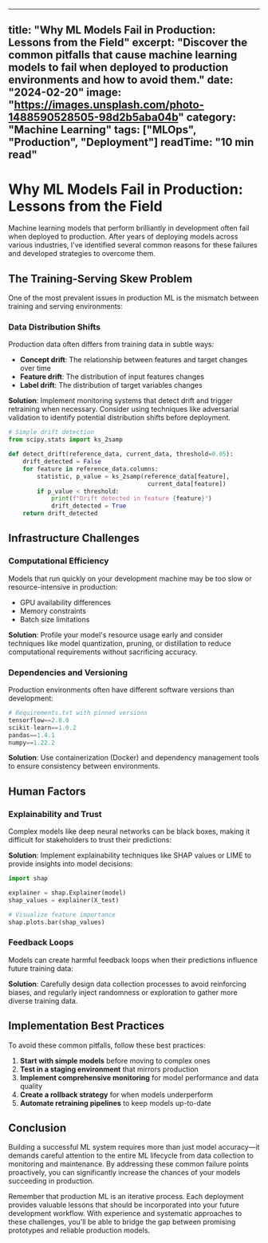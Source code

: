 
---
title: "Why ML Models Fail in Production: Lessons from the Field"
excerpt: "Discover the common pitfalls that cause machine learning models to fail when deployed to production environments and how to avoid them."
date: "2024-02-20"
image: "https://images.unsplash.com/photo-1488590528505-98d2b5aba04b"
category: "Machine Learning"
tags: ["MLOps", "Production", "Deployment"]
readTime: "10 min read"
---

# Why ML Models Fail in Production: Lessons from the Field

Machine learning models that perform brilliantly in development often fail when deployed to production. After years of deploying models across various industries, I've identified several common reasons for these failures and developed strategies to overcome them.

## The Training-Serving Skew Problem

One of the most prevalent issues in production ML is the mismatch between training and serving environments:

### Data Distribution Shifts

Production data often differs from training data in subtle ways:

- **Concept drift**: The relationship between features and target changes over time
- **Feature drift**: The distribution of input features changes
- **Label drift**: The distribution of target variables changes

**Solution**: Implement monitoring systems that detect drift and trigger retraining when necessary. Consider using techniques like adversarial validation to identify potential distribution shifts before deployment.

```python
# Simple drift detection
from scipy.stats import ks_2samp

def detect_drift(reference_data, current_data, threshold=0.05):
    drift_detected = False
    for feature in reference_data.columns:
        statistic, p_value = ks_2samp(reference_data[feature], 
                                       current_data[feature])
        if p_value < threshold:
            print(f"Drift detected in feature {feature}")
            drift_detected = True
    return drift_detected
```

## Infrastructure Challenges

### Computational Efficiency

Models that run quickly on your development machine may be too slow or resource-intensive in production:

- GPU availability differences
- Memory constraints
- Batch size limitations

**Solution**: Profile your model's resource usage early and consider techniques like model quantization, pruning, or distillation to reduce computational requirements without sacrificing accuracy.

### Dependencies and Versioning

Production environments often have different software versions than development:

```python
# Requirements.txt with pinned versions
tensorflow==2.8.0
scikit-learn==1.0.2
pandas==1.4.1
numpy==1.22.2
```

**Solution**: Use containerization (Docker) and dependency management tools to ensure consistency between environments.

## Human Factors

### Explainability and Trust

Complex models like deep neural networks can be black boxes, making it difficult for stakeholders to trust their predictions:

**Solution**: Implement explainability techniques like SHAP values or LIME to provide insights into model decisions:

```python
import shap

explainer = shap.Explainer(model)
shap_values = explainer(X_test)

# Visualize feature importance
shap.plots.bar(shap_values)
```

### Feedback Loops

Models can create harmful feedback loops when their predictions influence future training data:

**Solution**: Carefully design data collection processes to avoid reinforcing biases, and regularly inject randomness or exploration to gather more diverse training data.

## Implementation Best Practices

To avoid these common pitfalls, follow these best practices:

1. **Start with simple models** before moving to complex ones
2. **Test in a staging environment** that mirrors production
3. **Implement comprehensive monitoring** for model performance and data quality
4. **Create a rollback strategy** for when models underperform
5. **Automate retraining pipelines** to keep models up-to-date

## Conclusion

Building a successful ML system requires more than just model accuracy—it demands careful attention to the entire ML lifecycle from data collection to monitoring and maintenance. By addressing these common failure points proactively, you can significantly increase the chances of your models succeeding in production.

Remember that production ML is an iterative process. Each deployment provides valuable lessons that should be incorporated into your future development workflow. With experience and systematic approaches to these challenges, you'll be able to bridge the gap between promising prototypes and reliable production models.
